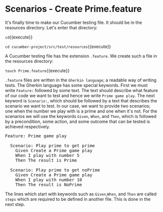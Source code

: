 # Scenarios - Create Prime.feature

It's finally time to make our Cucumber testing file. It should be in the resources directory. Let's enter that directory:

`cd`{{execute}}

`cd cucumber-project/src/test/resources`{{execute}}

A Cucumber testing file has the extension `.feature`. We create such a file in the resources directory:

`touch Prime.feature`{{execute}}

`.feature` files are written in the `Gherkin language`; a readable way of writing tests. The Gherkin language has some
special keywords. First we must write `Feature:` followed by some text. The text should describe what feature of our code we want to test and hence we write `Prime game play`.
The next keyword is `Scenario:`, which should be followed by a text that describes the scenario we want to test. In our case, we want to provide two scenarios; one when the number
we play with is a prime and one when it's not. For the scenarios we will use the keywords `Given`, `When`, and `Then`, which is followed by a precondition, some action, and some outcome that can be tested is achieved respectively.

<pre class="file" data-filename="./cucumber-project/src/test/resources/Prime.feature" data-target="replace">
Feature: Prime game play

  Scenario: Play prime to get prime
    Given Create a Prime game play
    When I play with number 5
    Then The result is Prime

  Scenario: Play prime to get noPrime
    Given Create a Prime game play
    When I play with number 10
    Then The result is NoPrime
</pre>

The lines which start with keywords such as `Given`,`When`, and `Then` are called `steps` which are required to be defined in another file. This is done in the next step. 

